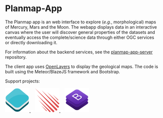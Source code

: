 # Planmap-App

The Planmap app is an web interface to explore (_e.g._, morphological) maps
of Mercury, Mars and the Moon.
The webapp displays data in an interactive canvas where the user will
discover general properties of the datasets and eventually access the
complete/science data through either OGC services or directly downloading it.

For information about the backend services, see the [planmap-app-server] repository.

The client app uses [OpenLayers] to display the geological maps.
The code is built using the Meteor/BlazeJS framework and Bootstrap.

[planmap-app-server]: https://github.com/planmap-eu/planmap-app-server
[openlayers]: https://openlayers.org/

Support projects:
<div>
<a href='https://openlayers.org/'>
  <img width='80px' src='docs/assets/logo_openlayers.png' />
</a>
<img width='10px' src='docs/assets/slider-transparent-placeholder.png' />
<a href='https://www.meteor.com/'>
  <img width='80px' src='docs/assets/logo_meteor.png' />
</a>
<img width='10px' src='docs/assets/slider-transparent-placeholder.png' />
<a href='https://getbootstrap.com/'>
  <img width='80px' src='docs/assets/logo_bootstrap.png' />
</a>
</div>
